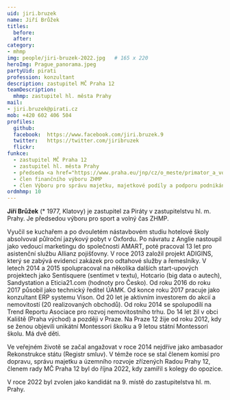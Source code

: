 ```yaml
---
uid: jiri.bruzek
name: Jiří Brůžek
titles:
  before: 
  after:
category: 
- mhmp
img: people/jiri-bruzek-2022.jpg   # 165 x 220
heroImg: Prague_panorama.jpeg
partyUid: pirati
profession: konzultant
description: zastupitel MČ Praha 12
teamDescription:
  mhmp: zastupitel hl. města Prahy
mail:
- jiri.bruzek@pirati.cz
mob: +420 602 406 504 			 
profiles:
  github:       
  facebook:  https://www.facebook.com/jiri.bruzek.9   
  twitter:   https://twitter.com/jiribruzek 		  
  flickr:		  
funkce:
  - zastupitel MČ Praha 12
  - zastupitel hl. města Prahy
  - předseda <a href="https://www.praha.eu/jnp/cz/o_meste/primator_a_volene_organy/zastupitelstvo/vybory_zastupitelstva/index.html?committeeId=36813">Výboru pro sport a volný čas ZHMP</a>
  - člen finančního výboru ZHMP
  - člen Výboru pro správu majetku, majetkové podíly a podporu podnikání ZHMP
ordmhmp: 10
---
```


**Jiří Brůžek** (* 1977, Klatovy) je zastupitel za Piráty v zastupitelstvu hl. m. Prahy. Je předsedou výboru pro sport a volný čas ZHMP.

Vyučil se kuchařem a po dvouletém nástavbovém studiu hotelové školy absolvoval půlroční jazykový pobyt v Oxfordu. Po návratu z Anglie nastoupil jako vedoucí marketingu do společnosti AMART, poté pracoval 13 let pro asistenční službu Allianz pojišťovny. V roce 2013 založil projekt ADIGINS, který se zabývá evidencí zakázek pro odtahové služby a řemeslníky. V letech 2014 a 2015 spolupracoval na několika dalších start-upových projektech jako Sentisquere (sentimet v textu), Hotcario (big data o autech), Sandystation a Eticia21.com (hodnoty pro Česko). Od roku 2016 do roku 2017 působil jako technický ředitel ÚAMK. Od konce roku 2017 pracuje jako konzultant ERP systemu Vison. Od 20 let je aktivním investorem do akcií a nemovitostí (20 realizovaných obchodů). Od roku 2014 se spolupodílí na Trend Reportu Asociace pro rozvoj nemovitostního trhu. Do 14 let žil v obci Kaliště (Praha východ) a později v Praze. Na Praze 12 žije od roku 2012, kdy se ženou objevili unikátní Montessori školku a 9 letou státní Montessori školu. Má dvě děti.

Ve veřejném životě se začal angažovat v roce 2014 nejdříve jako ambasador Rekonstrukce státu (Registr smluv). V témže roce se stal členem komisí pro dopravu, správu majetku a územního rozvoje zřízených Radou Prahy 12, členem rady MČ Praha 12 byl do října 2022, kdy zamířil s kolegy do opozice. 

V roce 2022 byl zvolen jako kandidát na 9. místě do zastupitelstva hl. m. Prahy.
